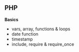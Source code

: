 ## PHP
**Basics**
* vars, array, functions & loops
* date function 
* timestamp
* include, require & require_once
